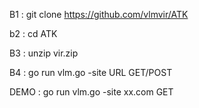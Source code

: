B1 : git clone https://github.com/vlmvir/ATK

b2 : cd ATK

B3 : unzip vir.zip

B4 : go run vlm.go -site URL GET/POST

DEMO : go run vlm.go -site xx.com GET
